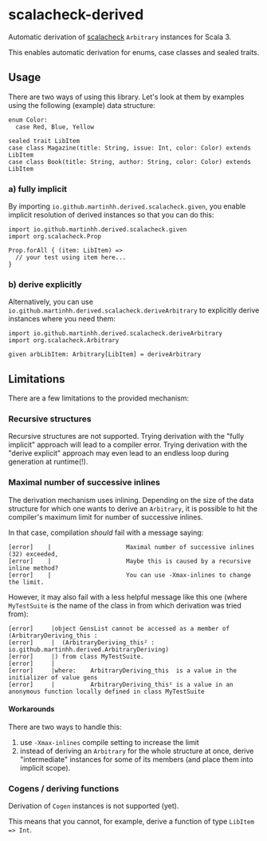# scalacheck-derived

Automatic derivation of [scalacheck](https://github.com/typelevel/scalacheck) `Arbitrary` instances for Scala 3.

This enables automatic derivation for enums, case classes and sealed traits.

## Usage

There are two ways of using this library. Let's look at them by examples using the following
(example) data structure:

```
enum Color:
  case Red, Blue, Yellow

sealed trait LibItem
case class Magazine(title: String, issue: Int, color: Color) extends LibItem
case class Book(title: String, author: String, color: Color) extends LibItem
```

### a) fully implicit

By importing `io.github.martinhh.derived.scalacheck.given`, you enable implicit resolution of
derived instances so that you can do this:

```
import io.github.martinhh.derived.scalacheck.given
import org.scalacheck.Prop

Prop.forAll { (item: LibItem) =>
  // your test using item here...
}
```

### b) derive explicitly

Alternatively, you can use `io.github.martinhh.derived.scalacheck.deriveArbitrary` to explicitly
derive instances where you need them:

```
import io.github.martinhh.derived.scalacheck.deriveArbitrary
import org.scalacheck.Arbitrary

given arbLibItem: Arbitrary[LibItem] = deriveArbitrary
```

## Limitations

There are a few limitations to the provided mechanism:

### Recursive structures

Recursive structures are not supported. Trying derivation with the "fully implicit" approach will
lead  to a compiler error. Trying derivation with the "derive explicit" approach may even lead to
an endless loop during generation at runtime(!).

### Maximal number of successive inlines

The derivation mechanism uses inlining. Depending on the size of the data structure for which one
wants to derive an `Arbitrary`, it is possible to hit the compiler's maximum limit for number of
successive inlines.

In that case, compilation *should* fail with a message saying:
```
[error]    |                     Maximal number of successive inlines (32) exceeded,
[error]    |                     Maybe this is caused by a recursive inline method?
[error]    |                     You can use -Xmax-inlines to change the limit.
```

However, it may also fail with a less helpful message like this one (where `MyTestSuite` is the
name of the class in from which derivation was tried from):

```
[error]     |object GensList cannot be accessed as a member of (ArbitraryDeriving_this : 
[error]     |  (ArbitraryDeriving_this² : io.github.martinhh.derived.ArbitraryDeriving)
[error]     |) from class MyTestSuite.
[error]     |
[error]     |where:    ArbitraryDeriving_this  is a value in the initializer of value gens
[error]     |          ArbitraryDeriving_this² is a value in an anonymous function locally defined in class MyTestSuite
```

#### Workarounds

There are two ways to handle this:

1. use `-Xmax-inlines` compile setting to increase the limit
2. instead of deriving an `Arbitrary` for the whole structure at once, derive "intermediate"
   instances for some of its members (and place them into implicit scope).

### Cogens / deriving functions

Derivation of `Cogen` instances is not supported (yet). 

This means that you cannot, for example, derive a function of type `LibItem => Int`.
